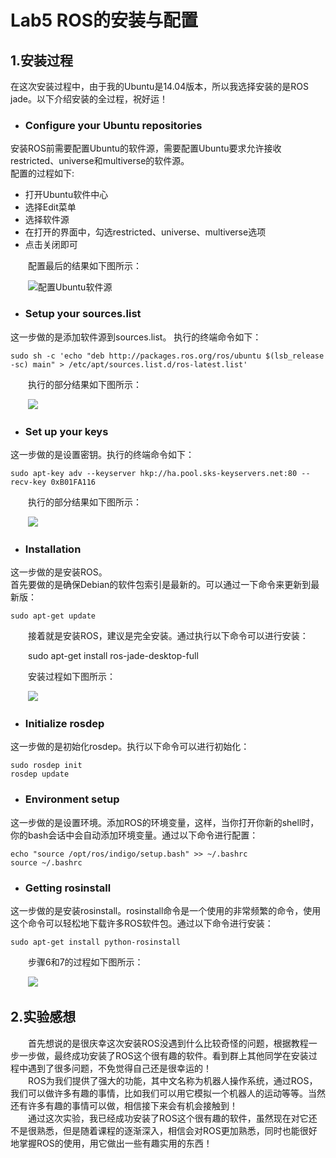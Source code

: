 # Lab5 ROS的安装与配置  
  
## 1.安装过程  
  
在这次安装过程中，由于我的Ubuntu是14.04版本，所以我选择安装的是ROS jade。以下介绍安装的全过程，祝好运！

- ### Configure your Ubuntu repositories    
安装ROS前需要配置Ubuntu的软件源，需要配置Ubuntu要求允许接收restricted、universe和multiverse的软件源。  
配置的过程如下:    

   - 打开Ubuntu软件中心  
   - 选择Edit菜单  
   - 选择软件源  
   - 在打开的界面中，勾选restricted、universe、multiverse选项  
   - 点击关闭即可  
   
&emsp;&emsp;配置最后的结果如下图所示：    
 
&emsp;&emsp;![配置Ubuntu软件源](https://github.com/yxr123456/Resource/blob/master/softwareSource.JPG)

- ### Setup your sources.list
这一步做的是添加软件源到sources.list。
执行的终端命令如下：
  
    sudo sh -c 'echo "deb http://packages.ros.org/ros/ubuntu $(lsb_release -sc) main" > /etc/apt/sources.list.d/ros-latest.list'

&emsp;&emsp;执行的部分结果如下图所示：  

&emsp;&emsp;![](https://github.com/yxr123456/Resource/blob/master/SetupSourceList.JPG)  

- ### Set up your keys
这一步做的是设置密钥。执行的终端命令如下：

	sudo apt-key adv --keyserver hkp://ha.pool.sks-keyservers.net:80 --recv-key 0xB01FA116

&emsp;&emsp;执行的部分结果如下图所示： 

&emsp;&emsp;![](https://github.com/yxr123456/Resource/blob/master/SetupKeys.JPG)


- ### Installation
这一步做的是安装ROS。  
首先要做的是确保Debian的软件包索引是最新的。可以通过一下命令来更新到最新版：

	sudo apt-get update

&emsp;&emsp;接着就是安装ROS，建议是完全安装。通过执行以下命令可以进行安装：
  
&emsp;&emsp;sudo apt-get install ros-jade-desktop-full

&emsp;&emsp;安装过程如下图所示：  

&emsp;&emsp;![](https://github.com/yxr123456/Resource/blob/master/Install.JPG)

- ### Initialize rosdep
这一步做的是初始化rosdep。执行以下命令可以进行初始化：  

	sudo rosdep init
	rosdep update

- ### Environment setup
这一步做的是设置环境。添加ROS的环境变量，这样，当你打开你新的shell时，你的bash会话中会自动添加环境变量。通过以下命令进行配置：

	echo "source /opt/ros/indigo/setup.bash" >> ~/.bashrc
	source ~/.bashrc

- ### Getting rosinstall
这一步做的是安装rosinstall。rosinstall命令是一个使用的非常频繁的命令，使用这个命令可以轻松地下载许多ROS软件包。通过以下命令进行安装：

	sudo apt-get install python-rosinstall

&emsp;&emsp;步骤6和7的过程如下图所示：

&emsp;&emsp;![](https://github.com/yxr123456/Resource/blob/master/EnvironmentSetupAndInstall.JPG)

## 2.实验感想

&emsp;&emsp;首先想说的是很庆幸这次安装ROS没遇到什么比较奇怪的问题，根据教程一步一步做，最终成功安装了ROS这个很有趣的软件。看到群上其他同学在安装过程中遇到了很多问题，不免觉得自己还是很幸运的！  
&emsp;&emsp;ROS为我们提供了强大的功能，其中文名称为机器人操作系统，通过ROS，我们可以做许多有趣的事情，比如我们可以用它模拟一个机器人的运动等等。当然还有许多有趣的事情可以做，相信接下来会有机会接触到！  
&emsp;&emsp;通过这次实验，我已经成功安装了ROS这个很有趣的软件，虽然现在对它还不是很熟悉，但是随着课程的逐渐深入，相信会对ROS更加熟悉，同时也能很好地掌握ROS的使用，用它做出一些有趣实用的东西！


